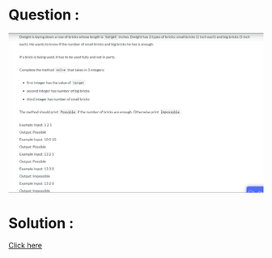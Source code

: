 # Question :
![dwilight the builder](https://github.com/prabhu30/coding/blob/main/Edyst/Python%20-%20Intro%20to%20Advanced/61_dwilight%20the%20builder/image.png)

# Solution :
[Click here](https://github.com/prabhu30/coding/blob/main/Edyst/Python%20-%20Intro%20to%20Advanced/61_dwilight%20the%20builder/solution.py)
